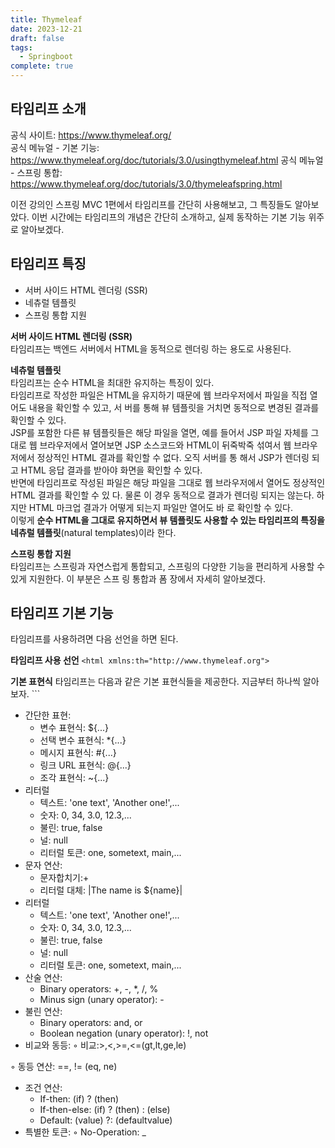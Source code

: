 ```yaml
---
title: Thymeleaf
date: 2023-12-21
draft: false
tags:
  - Springboot
complete: true
---
```

## 타임리프 소개
공식 사이트: https://www.thymeleaf.org/  
공식 메뉴얼 - 기본 기능: https://www.thymeleaf.org/doc/tutorials/3.0/usingthymeleaf.html 공식 메뉴얼 - 스프링 통합: https://www.thymeleaf.org/doc/tutorials/3.0/thymeleafspring.html

이전 강의인 스프링 MVC 1편에서 타임리프를 간단히 사용해보고, 그 특징들도 알아보았다. 이번 시간에는 타임리프의 개념은 간단히 소개하고, 실제 동작하는 기본 기능 위주로 알아보겠다.

## 타임리프 특징
- 서버 사이드 HTML 렌더링 (SSR) 
- 네츄럴 템플릿  
- 스프링 통합 지원

**서버 사이드 HTML 렌더링 (SSR)**  
타임리프는 백엔드 서버에서 HTML을 동적으로 렌더링 하는 용도로 사용된다.

**네츄럴 템플릿**  
타임리프는 순수 HTML을 최대한 유지하는 특징이 있다.  
타임리프로 작성한 파일은 HTML을 유지하기 때문에 웹 브라우저에서 파일을 직접 열어도 내용을 확인할 수 있고, 서 버를 통해 뷰 템플릿을 거치면 동적으로 변경된 결과를 확인할 수 있다.  
JSP를 포함한 다른 뷰 템플릿들은 해당 파일을 열면, 예를 들어서 JSP 파일 자체를 그대로 웹 브라우저에서 열어보면 JSP 소스코드와 HTML이 뒤죽박죽 섞여서 웹 브라우저에서 정상적인 HTML 결과를 확인할 수 없다. 오직 서버를 통 해서 JSP가 렌더링 되고 HTML 응답 결과를 받아야 화면을 확인할 수 있다.  
반면에 타임리프로 작성된 파일은 해당 파일을 그대로 웹 브라우저에서 열어도 정상적인 HTML 결과를 확인할 수 있 다. 물론 이 경우 동적으로 결과가 렌더링 되지는 않는다. 하지만 HTML 마크업 결과가 어떻게 되는지 파일만 열어도 바 로 확인할 수 있다.  
이렇게 **순수 HTML을 그대로 유지하면서 뷰 템플릿도 사용할 수 있는 타임리프의 특징을 네츄럴 템플릿**(natural templates)이라 한다.

**스프링 통합 지원**  
타임리프는 스프링과 자연스럽게 통합되고, 스프링의 다양한 기능을 편리하게 사용할 수 있게 지원한다. 이 부분은 스프 링 통합과 폼 장에서 자세히 알아보겠다.

## 타임리프 기본 기능

타임리프를 사용하려면 다음 선언을 하면 된다. 

**타임리프 사용 선언**
`<html xmlns:th="http://www.thymeleaf.org">` 

**기본 표현식**
타임리프는 다음과 같은 기본 표현식들을 제공한다. 지금부터 하나씩 알아보자. ```

- 간단한 표현:
    - 변수 표현식: ${...}
    - 선택 변수 표현식: *{...}
    - 메시지 표현식: #{...}
    - 링크 URL 표현식: @{...}
    - 조각 표현식: ~{...}
- 리터럴
    - 텍스트: 'one text', 'Another one!',...
    - 숫자: 0, 34, 3.0, 12.3,...
    - 불린: true, false
    - 널: null
    - 리터럴 토큰: one, sometext, main,...
- 문자 연산:  
	- 문자합치기:+
	- 리터럴 대체: |The name is ${name}|
- 리터럴
    - 텍스트: 'one text', 'Another one!',...
    - 숫자: 0, 34, 3.0, 12.3,...
    - 불린: true, false
    - 널: null
    - 리터럴 토큰: one, sometext, main,...
- 산술 연산:
    - Binary operators: +, -, *, /, %
    - Minus sign (unary operator): -
- 불린 연산:
    - Binary operators: and, or
    - Boolean negation (unary operator): !, not
- 비교와 동등:
    ◦ 비교:>,<,>=,<=(gt,lt,ge,le)

◦ 동등 연산: ==, != (eq, ne)
- 조건 연산:
    - If-then: (if) ? (then)
    - If-then-else: (if) ? (then) : (else)
    - Default: (value) ?: (defaultvalue)
- 특별한 토큰:
◦ No-Operation: _